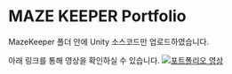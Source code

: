 # MAZE KEEPER Portfolio
MazeKeeper 폴더 안에 Unity 소스코드만 업로드하였습니다.

아래 링크를 통해 영상을 확인하실 수 있습니다.
[![포트폴리오 영상](https://img.youtube.com/vi/eeLR4VmaG4Q/0.jpg)](https://www.youtube.com/watch?v=eeLR4VmaG4Q)
